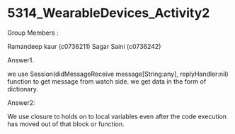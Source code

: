 # 5314_WearableDevices_Activity2
Group Members :

Ramandeep kaur (c0736211)
Sagar Saini (c0736242)

Answer1.

 we use Session(didMessageReceive message[String:any], replyHandler:nil) function to get message from watch side. we get data in the form of dictionary.


 Answer2:

 We use closure to holds on to local variables even after the code execution has moved out of that block or function.
